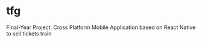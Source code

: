 # tfg
Final-Year Project: Cross Platform Mobile Application based on React Native to sell tickets train
